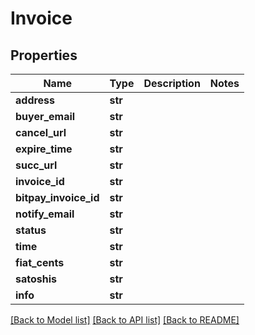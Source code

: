 # Invoice

## Properties
Name | Type | Description | Notes
------------ | ------------- | ------------- | -------------
**address** | **str** |  | 
**buyer_email** | **str** |  | 
**cancel_url** | **str** |  | 
**expire_time** | **str** |  | 
**succ_url** | **str** |  | 
**invoice_id** | **str** |  | 
**bitpay_invoice_id** | **str** |  | 
**notify_email** | **str** |  | 
**status** | **str** |  | 
**time** | **str** |  | 
**fiat_cents** | **str** |  | 
**satoshis** | **str** |  | 
**info** | **str** |  | 

[[Back to Model list]](../README.md#documentation-for-models) [[Back to API list]](../README.md#documentation-for-api-endpoints) [[Back to README]](../README.md)


